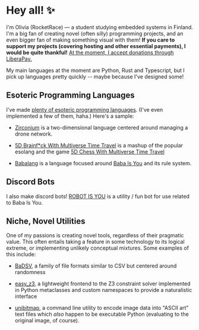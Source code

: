 # Hey all! ✨

I'm Olivia (RocketRace) — a student studying embedded systems in Finland. I'm a big fan of creating novel (often silly) programming projects, and an even bigger fan of making something visual with them! **If you care to support my projects (covering hosting and other essential payments), I would be quite thankful!** [At the moment, I accept donations through LiberaPay.](https://liberapay.com/RocketRace/)

My main languages at the moment are Python, Rust and Typescript, but I pick up languages pretty quickly -- maybe because I've designed some!

## Esoteric Programming Languages

I've made [plenty of esoteric programming languages](https://esolangs.org/wiki/user:RocketRace). (I've even implemented a few of them, haha.) Here's a sample:

* [Zirconium](https://esolangs.org/wiki/Zirconium) is a two-dimensional language centered around managing a drone network.

* [5D Brainf*ck With Multiverse Time Travel](https://esolangs.org/wiki/5D_Brainfuck_With_Multiverse_Time_Travel) is a mashup of the popular esolang and the game [5D Chess With Multiverse Time Travel](https://store.steampowered.com/app/1349230/5D_Chess_With_Multiverse_Time_Travel/)

* [Babalang](https://esolangs.org/wiki/Babalang) is a language focused around [Baba Is You](https://hempuli.com/baba/) and its rule system.

## Discord Bots

I also make discord bots! [ROBOT IS YOU](https://github.com/RocketRace/robot-is-you) is a utility / fun bot for use related to Baba Is You.

## Niche, Novel Utilities

One of my passions is creating novel tools, regardless of their pragmatic value. This often entails taking a feature in some technology to its logical extreme, or implementing unlikely conceptual mixtures. Some examples of this include:

* [BaDSV](https://github.com/RocketRace/badsv), a family of file formats similar to CSV but centered around randomness

* [easy_z3](https://github.com/RocketRace/easy_z3), a lightweight frontend to the Z3 constraint solver implemented in Python metaclasses and custom namespaces to provide a naturalistic interface

* [unibitmap](https://github.com/RocketRace/unibitmap), a command line utility to encode image data into "ASCII art" text files which *also* happen to be executable Python (evaluating to the original image, of course).

